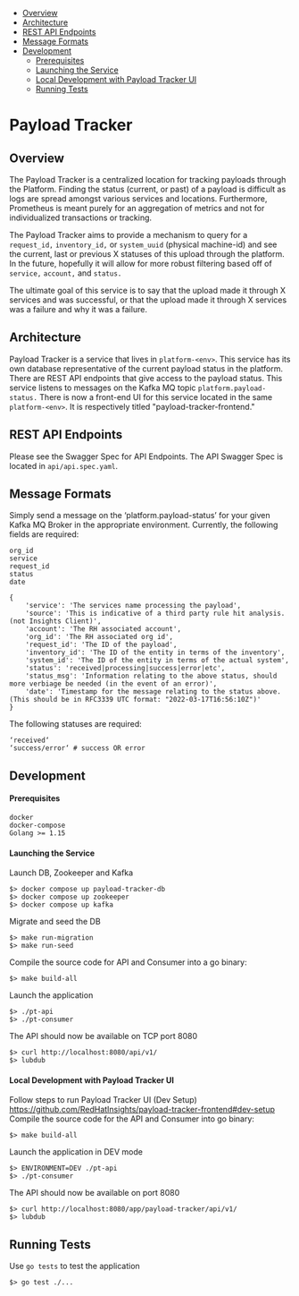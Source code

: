 - [Overview](#overview)
- [Architecture](#architecture)
- [REST API Endpoints](#rest-api-endpoints)
- [Message Formats](#message-formats)
- [Development](#development)
    - [Prerequisites](#prerequisites)
    - [Launching the Service](#launching-the-service)
    - [Local Development with Payload Tracker UI](#local-development-with-payload-tracker-ui)
    - [Running Tests](#running-tests)
# Payload Tracker

## Overview
The Payload Tracker is a centralized location for tracking payloads through the Platform. Finding the status (current, or past) of a payload is difficult as logs are spread amongst various services and locations. Furthermore, Prometheus is meant purely for an aggregation of metrics and not for individualized transactions or tracking.

The Payload Tracker aims to provide a mechanism to query for a `request_id,` `inventory_id,` or `system_uuid` (physical machine-id) and see the current, last or previous X statuses of this upload through the platform. In the future, hopefully it will allow for more robust filtering based off of `service,` `account,` and `status.`

The ultimate goal of this service is to say that the upload made it through X services and was successful, or that the upload made it through X services was a failure and why it was a failure.

## Architecture
Payload Tracker is a service that lives in `platform-<env>`. This service has its own database representative of the current payload status in the platform. There are REST API endpoints that give access to the payload status. This service listens to messages on the Kafka MQ topic `platform.payload-status.` There is now a front-end UI for this service located in the same `platform-<env>`. It is respectively titled "payload-tracker-frontend."

## REST API Endpoints
Please see the Swagger Spec for API Endpoints. The API Swagger Spec is located in `api/api.spec.yaml`.


## Message Formats
Simply send a message on the ‘platform.payload-status’ for your given Kafka MQ Broker in the appropriate environment. Currently, the following fields are required:

    org_id
    service
    request_id
    status
    date

```
{ 	
    'service': 'The services name processing the payload',
    'source': 'This is indicative of a third party rule hit analysis. (not Insights Client)',
    'account': 'The RH associated account',
    'org_id': 'The RH associated org id',
    'request_id': 'The ID of the payload',
    'inventory_id': 'The ID of the entity in terms of the inventory',
    'system_id': 'The ID of the entity in terms of the actual system',
    'status': 'received|processing|success|error|etc',
    'status_msg': 'Information relating to the above status, should more verbiage be needed (in the event of an error)',
    'date': 'Timestamp for the message relating to the status above. (This should be in RFC3339 UTC format: "2022-03-17T16:56:10Z")'
}
```
The following statuses are required:
```
‘received‘ 
‘success/error‘ # success OR error
```

## Development
#### Prerequisites
```
docker
docker-compose
Golang >= 1.15
```

#### Launching the Service
Launch DB, Zookeeper and Kafka
```
$> docker compose up payload-tracker-db
$> docker compose up zookeeper
$> docker compose up kafka
```
Migrate and seed the DB
```
$> make run-migration
$> make run-seed
```
Compile the source code for API and Consumer into a go binary:
```
$> make build-all
```
Launch the application
```
$> ./pt-api
$> ./pt-consumer
```
The API should now be available on TCP port 8080
```
$> curl http://localhost:8080/api/v1/
$> lubdub
```

#### Local Development with Payload Tracker UI
Follow steps to run Payload Tracker UI (Dev Setup)
https://github.com/RedHatInsights/payload-tracker-frontend#dev-setup
Compile the source code for the API and Consumer into go binary:
```
$> make build-all
```
Launch the application in DEV mode
```
$> ENVIRONMENT=DEV ./pt-api
$> ./pt-consumer
```
The API should now be available on port 8080
```
$> curl http://localhost:8080/app/payload-tracker/api/v1/
$> lubdub
```

## Running Tests
Use `go tests` to test the application
```
$> go test ./...
```
